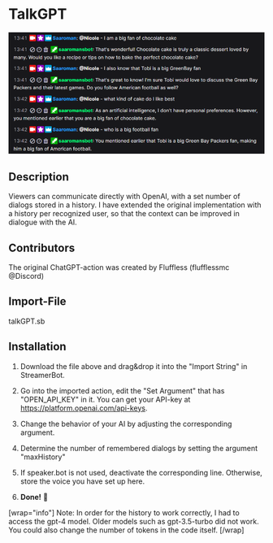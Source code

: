 # TalkGPT 

![Dialog with Nicole](./dialog_with_nicole.png)

## Description

Viewers can communicate directly with OpenAI, with a set number of dialogs stored in a history. I have extended the original implementation with a history per recognized user, so that the context can be improved in dialogue with the AI.

 ## Contributors

The original ChatGPT-action was created by Fluffless (flufflessmc @Discord)

## Import-File

talkGPT.sb

## Installation

1. Download the file above and drag&drop it into the "Import String" in StreamerBot.

2. Go into the imported action, edit the "Set Argument" that has "OPEN_API_KEY" in it. You can get your API-key at https://platform.openai.com/api-keys.

3. Change the behavior of your AI by adjusting the corresponding argument.

4. Determine the number of remembered dialogs by setting the argument "maxHistory"

5. If speaker.bot is not used, deactivate the corresponding line. Otherwise, store the voice you have set up here.

4. **Done!** :partying_face:

[wrap="info"]
Note: In order for the history to work correctly, I had to access the gpt-4 model. Older models such as gpt-3.5-turbo did not work. You could also change the number of tokens in the code itself. 
[/wrap]

<div data-theme-toc="true"> </div>